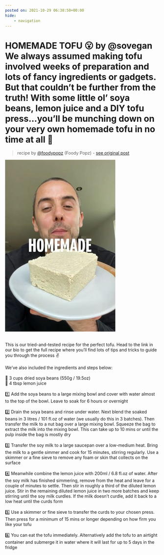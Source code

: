```yaml
---
posted on: 2021-10-29 06:38:50+00:00
hide:
    - navigation
---
```


# HOMEMADE TOFU 😮 by @sovegan We always assumed making tofu involved weeks of preparation and lots of fancy ingredients or gadgets. But that couldn’t be further from the truth! With some little ol’ soya beans, lemon juice and a DIY tofu press...you’ll be munching down on your very own homemade tofu in no time at all 🙌 

> recipe by [@foodypopz](https://www.instagram.com/foodypopz/) 
(Foody Popz) - [see original post](https://instagram.com/p/CVmk5fNJxSK)

![](../img/foodypopz_29-10-2021_0610.png)

 \
This is our tried-and-tested recipe for the perfect tofu. Head to the link in our bio to get the full recipe where you’ll find lots of tips and tricks to guide you through the process ✌️\
 \
We’ve also included the ingredients and steps below:\
 \
🌿 3 cups dried soya beans (550g / 19.5oz)\
🌿 4 tbsp lemon juice\
 \
1️⃣ Add the soya beans to a large mixing bowl and cover with water almost to the top of the bowl. Leave to soak for 6 hours or overnight\
 \
2️⃣ Drain the soya beans and rinse under water. Next blend the soaked beans in 3 litres / 101 fl.oz of water (we usually do this in 3 batches). Then transfer the milk to a nut bag over a large mixing bowl. Squeeze the bag to extract the milk into the mixing bowl. This can take up to 10 mins or until the pulp inside the bag is mostly dry\
 \
3️⃣ Transfer the soy milk to a large saucepan over a low-medium heat. Bring the milk to a gentle simmer and cook for 15 minutes, stirring regularly. Use a skimmer or a fine sieve to remove any foam or skin that collects on the surface\
 \
4️⃣ Meanwhile combine the lemon juice with 200ml / 6.8 fl.oz of water. After the soy milk has finished simmering, remove from the heat and leave for a couple of minutes to settle. Then stir in roughly a third of the diluted lemon juice. Stir in the remaining diluted lemon juice in two more batches and keep stirring until the soy milk curdles. If the milk doesn’t curdle, add it back to a low heat until the curds form\
 \
5️⃣ Use a skimmer or fine sieve to transfer the curds to your chosen press. Then press for a minimum of 15 mins or longer depending on how firm you like your tofu\
 \
6️⃣ You can eat the tofu immediately. Alternatively add the tofu to an airtight container and submerge it in water where it will last for up to 5 days in the fridge 